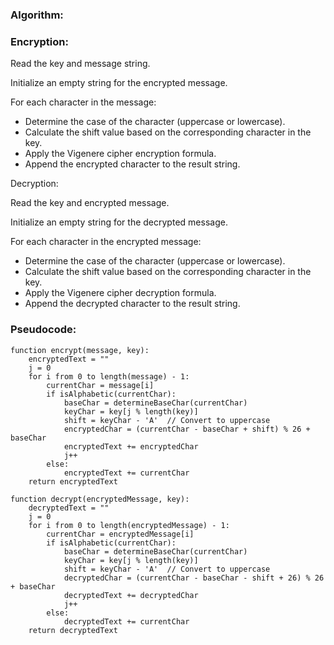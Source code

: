 ### Algorithm:

### Encryption:

Read the key and message string.

Initialize an empty string for the encrypted message.

For each character in the message:
   - Determine the case of the character (uppercase or lowercase).
   - Calculate the shift value based on the corresponding character in the key.
   - Apply the Vigenere cipher encryption formula.
   - Append the encrypted character to the result string.


Decryption:

Read the key and encrypted message.

Initialize an empty string for the decrypted message.

For each character in the encrypted message:
- Determine the case of the character (uppercase or lowercase).
- Calculate the shift value based on the corresponding character in the key.
- Apply the Vigenere cipher decryption formula.
- Append the decrypted character to the result string.

### Pseudocode:
```
function encrypt(message, key):
    encryptedText = ""
    j = 0
    for i from 0 to length(message) - 1:
        currentChar = message[i]
        if isAlphabetic(currentChar):
            baseChar = determineBaseChar(currentChar)
            keyChar = key[j % length(key)]
            shift = keyChar - 'A'  // Convert to uppercase
            encryptedChar = (currentChar - baseChar + shift) % 26 + baseChar
            encryptedText += encryptedChar
            j++
        else:
            encryptedText += currentChar
    return encryptedText

function decrypt(encryptedMessage, key):
    decryptedText = ""
    j = 0
    for i from 0 to length(encryptedMessage) - 1:
        currentChar = encryptedMessage[i]
        if isAlphabetic(currentChar):
            baseChar = determineBaseChar(currentChar)
            keyChar = key[j % length(key)]
            shift = keyChar - 'A'  // Convert to uppercase
            decryptedChar = (currentChar - baseChar - shift + 26) % 26 + baseChar
            decryptedText += decryptedChar
            j++
        else:
            decryptedText += currentChar
    return decryptedText

```
